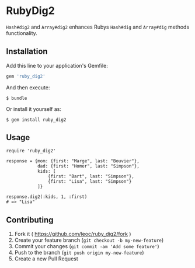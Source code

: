 # RubyDig2

`Hash#dig2` and `Array#dig2` enhances Rubys `Hash#dig` and `Array#dig` methods functionality.

## Installation

Add this line to your application's Gemfile:

```ruby
gem 'ruby_dig2'
```

And then execute:

    $ bundle

Or install it yourself as:

    $ gem install ruby_dig2

## Usage

```
require 'ruby_dig2'

response = {mom: {first: "Marge", last: "Bouvier"},
            dad: {first: "Homer", last: "Simpson"},
            kids: [
                {first: "Bart", last: "Simpson"},
                {first: "Lisa", last: "Simpson"}
            ]}

response.dig2(:kids, 1, :first)
# => "Lisa"
```

## Contributing

1. Fork it ( https://github.com/leoc/ruby_dig2/fork )
2. Create your feature branch (`git checkout -b my-new-feature`)
3. Commit your changes (`git commit -am 'Add some feature'`)
4. Push to the branch (`git push origin my-new-feature`)
5. Create a new Pull Request
